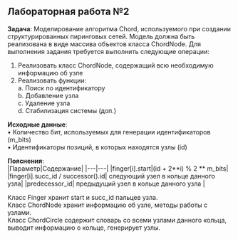 ## Лабораторная работа №2
__Задача__:  Моделирование алгоритма Chord, используемого при создании структурированных пиринговых сетей. Модель должна быть реализована в виде массива объектов класса ChordNode. Для выполнения задания требуется выполнить следующие операции:  
1. Реализовать класс ChordNode, содержащий всю необходимую информацию об узле
2. Реализовать функции:  
    a. Поиск по идентификатору  
    b. Добавление узла  
    c. Удаление узла  
    d. Стабилизация системы (доп.)  

__Исходные данные__:  
• Количество бит, используемых для генерации идентификаторов  (m_bits)  
• Идентификаторы позиций, в которых находятся узлы (id)

__Пояснения__:  
|Параметр|Содержание|
|---|---|
|finger[i].start|(id + 2**i) % 2 ** m_bits|
|finger[i].succ_id / successor().id| следующий узел в кольце данного узла|
|predecessor_id| предыдущий узел в кольце данного узла |

Класс Finger хранит start и succ_id пальцев узла.  
Класс ChordNode хранит информацию об узле, методы работы с узлами.  
Класс ChordCircle содержит словарь со всеми узлами данного кольца, выводит информацию о кольце, генерирует узлы.   

